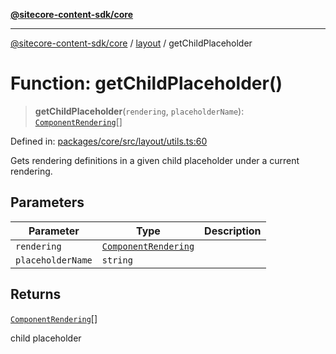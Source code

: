[**@sitecore-content-sdk/core**](../../README.md)

***

[@sitecore-content-sdk/core](../../README.md) / [layout](../README.md) / getChildPlaceholder

# Function: getChildPlaceholder()

> **getChildPlaceholder**(`rendering`, `placeholderName`): [`ComponentRendering`](../interfaces/ComponentRendering.md)[]

Defined in: [packages/core/src/layout/utils.ts:60](https://github.com/Sitecore/xmc-jss-dev/blob/88c5c2640d5ef72e74febf33dccec61ab7a6e74d/packages/core/src/layout/utils.ts#L60)

Gets rendering definitions in a given child placeholder under a current rendering.

## Parameters

| Parameter | Type | Description |
| ------ | ------ | ------ |
| `rendering` | [`ComponentRendering`](../interfaces/ComponentRendering.md) |  |
| `placeholderName` | `string` |  |

## Returns

[`ComponentRendering`](../interfaces/ComponentRendering.md)[]

child placeholder
